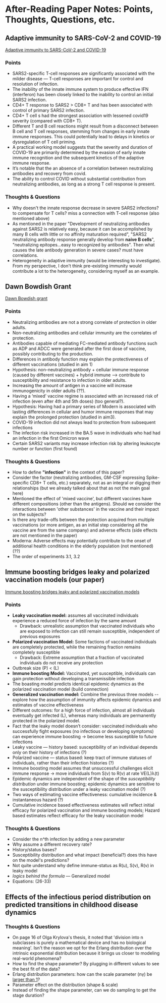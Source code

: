 # After-Reading Paper Notes: Points, Thoughts, Questions, etc.

## Adaptive immunity to SARS-CoV-2 and COVID-19
[Adaptive immunity to SARS-CoV-2 and COVID-19](https://pubmed.ncbi.nlm.nih.gov/33497610/)

### Points
- SARS2-specific T-cell responses are significantly associated with the milder disease — T-cell responses are important for control and resolution of infection.
- The inability of the innate immune system to produce effective IFN (interferon) has been closely linked to the inability to control an initial SARS2 infection.
- CD4+ T response to SARS2 > CD8+ T and has been associated with control of primary SARS2 infection.
- CD4+ T cell s had the strongest association with lessened covid19 severity (compared with CD8+ T).
- Different T and B cell reactions might result from a disconnect between B cell and T cell responses, stemming from changes in early innate immune responses. This could potentially lead to delays in kinetics or dysregulation of T cell priming.
- A practical working model suggests that the severity and duration of COVID-19 are primarily determined by the evasion of early innate immune recognition and the subsequent kinetics of the adaptive immune response.
- It’s notable that the an absence of a correlation between neutralizing antibodies and recovery from covid.
- The ability to control COVID without substantial contribution from neutralizing antibodies, as long as a strong T cell response is present.

### Thoughts & Questions
- Why doesn't the innate response decrease in severe SARS2 infections? to compensate for T cells? miss a connection with T-cell response (also mentioned above)
- As mentioned in the paper "Development of neutralizing antibodies against SARS2 is relatively easy, because it can be accomplished by many B cells with little or no affinity maturation required", "SARS2 neutralizing antibody response generally develop from **naive B cells**", "neutralizing epitopes...easy to recognized by antibodies". Then what causes the late antibody generation in severe cases? must have correlations.
- Heterogeneity in adaptive immunity (would be interesting to investigate). From my perspective, I don't think pre-existing immunity would contribute a lot to the heterogeneity, considering myself as an example.

## Dawn Bowdish Grant
[Dawn Bowdish grant](https://mcmasteru365-my.sharepoint.com/:f:/g/personal/xien6_mcmaster_ca/EgAXnNQUnjdHr5uDwCUVkucBKblk85ETDEA_jaEdvbnR2Q)

### Points
- Neutralizing antibodies are not a strong correlate of protection in older adults.
- Non-neutralizing antibodies and cellular immunity are the correlates of protection.
- Antibodies capable of mediating FC-mediated antibody functions such as ADP and ADCC were generated after the first dose of vaccine, possibly contributing to the production.
- Differences in antibody function may explain the protectiveness of different vaccinations (studied in aim 1)
- Hypothesis: non-neutralizing antibody + cellular immune response (caused by different vaccines) + hybrid immune —> contribute to susceptibility and resistance to infection in older adults.
- Increasing the amount of antigen in a vaccine will increase immunogenicity in older adults (??).
- Having a ‘mixed’ vaccine regime is associated with an increased risk of infection (even after 4th and 5th doses) (too general?).
- Hypothesis: Having had a primary series of Modern is associated with lasting differences in cellular and humor immune responses that may explain the prolonged protection (studied in aim3).
- COVID-19 infection did not always lead to protection from subsequent infections
- The infection risk increased in the BA.5 wave in individuals who had had an infection in the first Omicron wave
- Certain SARS2 variants may increase infection risk by altering leukocyte number or function (first found)

### Thoughts & Questions
- How to define **"infection"** in the context of this paper?
- Consider the factor (neutralizing antibodies, GM-CSF expressing Spike-specific CD8+ T cells, etc.) separately, not as an integral or digging their relationships (but we already talked about that as not the main goal here)
- Mentioned the effect of 'mixed vaccine', but different vaccines have different compositions (other than the antigens). Should we consider the interactions between 'other substances' in the vaccine and their impact on the subjects?
- Is there any trade-offs between the protection acquired from multiple vaccinations (or more antigen, as an initial step considering all the vaccine are from the same company) and adverse effects (side effects are not mentioned in the paper)
- Moderna: Adverse effects may potentially contribute to the onset of additional health conditions in the elderly population (not mentioned)  (??)
- The order of experiments 3.1, 3.2


## Immune boosting bridges leaky and polarized vaccination models (our paper)
[Immune boosting bridges leaky and polarized vaccination models](https://www.medrxiv.org/content/10.1101/2023.07.14.23292670v2)
### Points
- **Leaky vaccination model:** assumes all vaccinated individuals experience a reduced force of infection by the same amount
  - Drawback: unrealistic assumption that vaccinated individuals who are exposed to infection can still remain susceptible, independent of previous exposures
- **Polarized vaccination Model:** Some factions of vaccinated individuals are completely protected, while the remaining fraction remains completely susceptible
  - Drawback: Extreme assumption that a fraction of vaccinated individuals do not receive any protection
- Outbreak size (P) <  (L)
- **Immune boosting Model:** Vaccinated, yet susceptible, individuals can gain protection without developing a transmissible infection
- The boasting model predicts identical epidemic dynamics as the polarized vaccination model (build connection)
- **Generalized vaccination model:** Combine the previous three models -- explore how the assumption of immunity affects epidemic dynamics and estimates of vaccine effectiveness
- Different outcomes: for a high force of infection, almost all individuals eventually get infected (L), whereas many individuals are permanently protected in the polarized model.
- Fact that the leaky model doesn’t consider: vaccinated individuals who successfully fight exposures (no infectious or developing symptoms) can experience immune boosting -> become less susceptible to future infections
- Leaky vaccine — history based: susceptibility of an individual depends only on their history of infections (?)
- Polarized vaccine — status based: keep tract of immune statuses of individuals, rather than their infection histories (?)
- Immune boosting model assumes that unsuccessful challenges elicit immune response -> move individuals from S(v) to R(v) at rate VE(L)λ(t)
- Epidemic dynamics are independent of the shape of the *susceptibility distribution* under immune boosting; epidemic dynamics are sensitive to the susceptibility distribution under a leaky vaccination model (?)
- Two ways of estimating vaccine effectiveness: cumulative incidence & instantaneous hazard (?)
- Cumulative incidence based effectiveness estimates will reflect initial efficacy for polarized vaccination and immune boosting models; Hazard based estimates reflect efficacy for the leaky vaccination model

### Thoughts & Questions
- Consider the n^th infection by adding a new parameter
- Why assume a different recovery rate?
- History/status bases?
- Susceptibility distribution and what impact (beneficial?) does this have on the model's predictions?
- Not quite understand why define immune-status as R(u), S(v), R(v) in leaky model
- *logics behind the formula* — Generalized model
- Equations: (26-33)


## Effects of the infectious period distribution on predicted transitions in childhood disease dynamics
### Thoughts & Questions
- On page 16 of Olga Krylova's thesis, it noted that 'division into n subclasses is purely a mathematical device and has no biological meaning'. Isn't the reason we opt for the Erlang distribution over the intrinsic exponential distribution because it brings us closer to modeling real-world phenomena?
- How to find the shape parameter? By plugging in different values to see the best fit of the data?
- Erlang distribution parameters: how can the scale parameter (nγ) be [larger than 1](https://www.desmos.com/calculator/cqc0io7uvb)?
- Parameter effect on the distribution (shape & scale)
- Instead of finding the shape parameter, can we do sampling to get the stage duration? 







